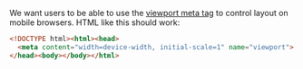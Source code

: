 We want users to be able to use the [viewport meta tag][mdn] to control layout
on mobile browsers. HTML like this should work:

```html
<!DOCTYPE html><html><head>
  <meta content="width=device-width, initial-scale=1" name="viewport">
</head><body></body></html>
```

  [mdn]: https://developer.mozilla.org/en/mobile/viewport_meta_tag
  